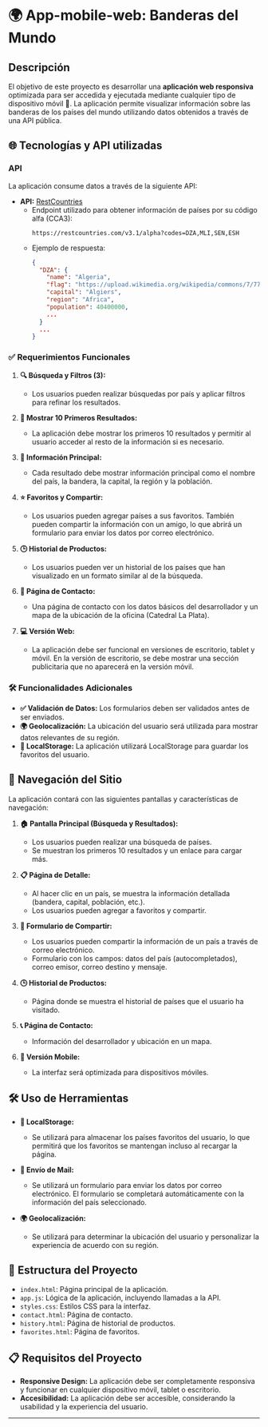 # 🌍 App-mobile-web: Banderas del Mundo

## Descripción 

El objetivo de este proyecto es desarrollar una **aplicación web responsiva** optimizada para ser accedida y ejecutada mediante cualquier tipo de dispositivo móvil 📱. La aplicación permite visualizar información sobre las banderas de los países del mundo utilizando datos obtenidos a través de una API pública.

## 🌐 Tecnologías y API utilizadas

### API
La aplicación consume datos a través de la siguiente API:
- **API:** [RestCountries](https://restcountries.com/)
  - Endpoint utilizado para obtener información de países por su código alfa (CCA3):
    ```text
    https://restcountries.com/v3.1/alpha?codes=DZA,MLI,SEN,ESH
    ```
  - Ejemplo de respuesta:  
    ```json
    {
      "DZA": {
        "name": "Algeria",
        "flag": "https://upload.wikimedia.org/wikipedia/commons/7/77/Flag_of_Algeria.svg",
        "capital": "Algiers",
        "region": "Africa",
        "population": 40400000,
        ...
      }
      ...
    }
    ```

### ✅ Requerimientos Funcionales

1. **🔍 Búsqueda y Filtros (3):**
   - Los usuarios pueden realizar búsquedas por país y aplicar filtros para refinar los resultados.

2. **📑 Mostrar 10 Primeros Resultados:**
   - La aplicación debe mostrar los primeros 10 resultados y permitir al usuario acceder al resto de la información si es necesario.

3. **📝 Información Principal:**
   - Cada resultado debe mostrar información principal como el nombre del país, la bandera, la capital, la región y la población.

4. **⭐ Favoritos y Compartir:**
   - Los usuarios pueden agregar países a sus favoritos. También pueden compartir la información con un amigo, lo que abrirá un formulario para enviar los datos por correo electrónico.

5. **🕒 Historial de Productos:**
   - Los usuarios pueden ver un historial de los países que han visualizado en un formato similar al de la búsqueda.

6. **📍 Página de Contacto:**
   - Una página de contacto con los datos básicos del desarrollador y un mapa de la ubicación de la oficina (Catedral La Plata).

7. **💻 Versión Web:**
   - La aplicación debe ser funcional en versiones de escritorio, tablet y móvil. En la versión de escritorio, se debe mostrar una sección publicitaria que no aparecerá en la versión móvil.

### 🛠 Funcionalidades Adicionales

- **✅ Validación de Datos:** Los formularios deben ser validados antes de ser enviados.
- **🌍 Geolocalización:** La ubicación del usuario será utilizada para mostrar datos relevantes de su región.
- **💾 LocalStorage:** La aplicación utilizará LocalStorage para guardar los favoritos del usuario.

## 🚀 Navegación del Sitio

La aplicación contará con las siguientes pantallas y características de navegación:

1. **🏠 Pantalla Principal (Búsqueda y Resultados):**
   - Los usuarios pueden realizar una búsqueda de países.
   - Se muestran los primeros 10 resultados y un enlace para cargar más.

2. **📋 Página de Detalle:**
   - Al hacer clic en un país, se muestra la información detallada (bandera, capital, población, etc.).
   - Los usuarios pueden agregar a favoritos y compartir.

3. **📧 Formulario de Compartir:**
   - Los usuarios pueden compartir la información de un país a través de correo electrónico.
   - Formulario con los campos: datos del país (autocompletados), correo emisor, correo destino y mensaje.

4. **🕒 Historial de Productos:**
   - Página donde se muestra el historial de países que el usuario ha visitado.

5. **📞 Página de Contacto:**
   - Información del desarrollador y ubicación en un mapa.

6. **📱 Versión Mobile:**
   - La interfaz será optimizada para dispositivos móviles.

## 🛠 Uso de Herramientas

- **💾 LocalStorage:**
  - Se utilizará para almacenar los países favoritos del usuario, lo que permitirá que los favoritos se mantengan incluso al recargar la página.

- **📧 Envío de Mail:**
  - Se utilizará un formulario para enviar los datos por correo electrónico. El formulario se completará automáticamente con la información del país seleccionado.

- **🌍 Geolocalización:**
  - Se utilizará para determinar la ubicación del usuario y personalizar la experiencia de acuerdo con su región.

## 📂 Estructura del Proyecto

- `index.html`: Página principal de la aplicación.
- `app.js`: Lógica de la aplicación, incluyendo llamadas a la API.
- `styles.css`: Estilos CSS para la interfaz.
- `contact.html`: Página de contacto.
- `history.html`: Página de historial de productos.
- `favorites.html`: Página de favoritos.

## 📋 Requisitos del Proyecto

- **Responsive Design:** La aplicación debe ser completamente responsiva y funcionar en cualquier dispositivo móvil, tablet o escritorio.
- **Accesibilidad:** La aplicación debe ser accesible, considerando la usabilidad y la experiencia del usuario.

---
